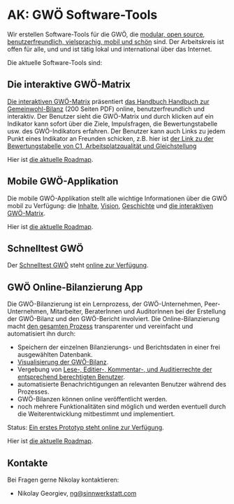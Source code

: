 # AK: GWÖ Software-Tools

Wir erstellen Software-Tools für die GWÖ, die [modular, open source, benutzerfreundlich, vielsprachig, mobil und schön](https://github.com/sinnwerkstatt/gemeinwohl-oekonomie#development-principles) sind. Der Arbeitskreis ist offen für alle, und und ist tätig lokal und international über das Internet.

Die aktuelle Software-Tools sind:


## Die interaktive GWÖ-Matrix

[Die interaktiven GWÖ-Matrix](http://sinnwerkstatt.github.io/gemeinwohl-oekonomie/#matrix) präsentiert [das Handbuch  Handbuch zur Gemeinwohl-Bilanz](http://gemeinwohl-oekonomie.org/sites/default/files/Handbuch_v4.1_offical_release.pdf) (200 Seiten PDF) online, benutzerfreundlich und interaktiv. Der Benutzer sieht die GWÖ-Matrix und durch klicken auf ein Indikator kann sofort über die Ziele, Impulsfragen, die Bewertungstabelle usw. des GWÖ-Indikators erfahren. Der Benutzer kann auch Links zu jedem Punkt eines Indikator an Freunden schicken, z.B. hier ist [der Link zu der Bewertungstabelle von C1, Arbeitsplatzqualität und Gleichstellung](http://sinnwerkstatt.github.io/gemeinwohl-oekonomie/#matrix-c1-table)

Hier ist [die aktuelle Roadmap](https://github.com/sinnwerkstatt/gemeinwohl-oekonomie#roadmap).

## Mobile GWÖ-Applikation

Die mobile GWÖ-Applikation stellt alle wichtige Informationen über die GWÖ mobil zu Verfügung: die [Inhalte](http://gemeinwohl-oekonomie.org/de/content/ein-wirtschaftsmodell-mit-zukunft), [Vision](http://gemeinwohl-oekonomie.org/de/content/vision-und-mission), [Geschichte](http://gemeinwohl-oekonomie.org/de/content/ein-bottom-prozess-zum-mitmachen) und [die interaktiven GWÖ-Matrix](http://sinnwerkstatt.github.io/gemeinwohl-oekonomie/#matrix).

Hier ist [die aktuelle Roadmap](https://github.com/sinnwerkstatt/gemeinwohl-oekonomie#roadmap).

## Schnelltest GWÖ

Der [Schnelltest GWÖ](http://gemeinwohl-oekonomie.org/sites/default/files/Schnelltest-Matrix4.1-final-1.2.pdf) steht [online zur Verfügung](http://sinnwerkstatt.github.io/gemeinwohl-oekonomie/test.html#).

## GWÖ Online-Bilanzierung App

Die GWÖ-Bilanzierung ist ein Lernprozess, der GWÖ-Unternehmen, Peer-Unternehmen, Mitarbeiter, BeraterInnen und AuditorInnen bei der Erstellung der GWÖ-Bilanz und den GWÖ-Bericht involviert. Die Online-Bilanzierung macht [den gesamten Prozess](http://creately.com/diagram/hlvynl1f1/MA9GKxHvxTVAKUOax04wCo1pbQc%3D) transparenter und vereinfacht und automatisiert ihn durch:

* Speichern der einzelnen Bilanzierungs- und Berichtsdaten in einer frei ausgewählten Datenbank.
* [Visualisierung der GWÖ-Bilanz](http://sinnwerkstatt.github.io/gemeinwohl-oekonomie/storage.html).
* Vergebung von [Lese-, Editier-, Kommentar-, und Auditierrechte der entsprechend berechtigten Benutzer](http://creately.com/diagram/hlvynl1f1/MA9GKxHvxTVAKUOax04wCo1pbQc%3D).
* automatisierte Benachrichtigungen an relevanten Benutzer während des Prozesses.
* GWÖ-Bilanzen können online veröffentlicht werden.
* noch mehrere Funktionalitäten sind möglich und werden eventuell durch die Weiterentwicklung mitbestimmt und implementiert.

Status: [Ein erstes Prototyp steht online zur Verfügung](http://sinnwerkstatt.github.io/gemeinwohl-oekonomie/storage.html#).

Hier ist [die aktuelle Roadmap](https://github.com/sinnwerkstatt/gemeinwohl-oekonomie#roadmap-1).


## Kontakte

Bei Fragen gerne Nikolay kontaktieren:

* Nikolay Georgiev, ng@sinnwerkstatt.com
